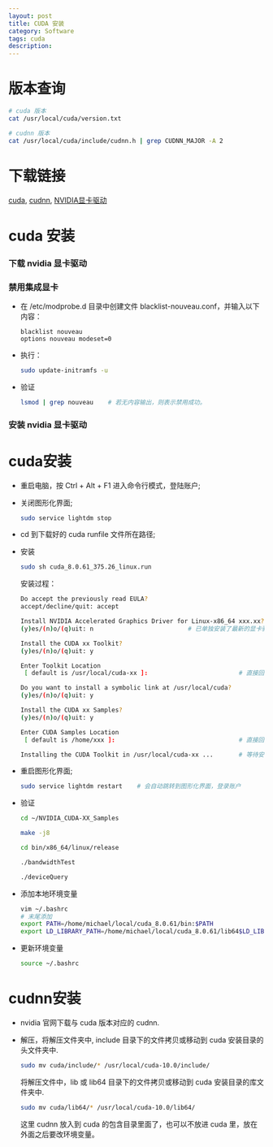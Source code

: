```yaml
---
layout: post
title: CUDA 安装
category: Software
tags: cuda
description:
---
```


# 版本查询

```bash
# cuda 版本
cat /usr/local/cuda/version.txt

# cudnn 版本
cat /usr/local/cuda/include/cudnn.h | grep CUDNN_MAJOR -A 2
```

# 下载链接

[cuda](https://developer.nvidia.com/cuda-zone), [cudnn](https://developer.nvidia.com/cudnn), [NVIDIA显卡驱动](https://www.nvidia.cn/Download/index.aspx?lang=cn)

# cuda 安装

### 下载 nvidia 显卡驱动

### 禁用集成显卡

- 在 /etc/modprobe.d 目录中创建文件 blacklist-nouveau.conf，并输入以下内容：

    ```
    blacklist nouveau
    options nouveau modeset=0
    ```

- 执行：

    ```bash
    sudo update-initramfs -u
    ```

- 验证

    ```bash
    lsmod | grep nouveau    # 若无内容输出，则表示禁用成功。
    ```
### 安装 nvidia 显卡驱动

# cuda安装

- 重启电脑，按 Ctrl + Alt + F1 进入命令行模式，登陆账户;

- 关闭图形化界面;

    ```bash
    sudo service lightdm stop
    ```

- cd 到下载好的 cuda runfile 文件所在路径;

- 安装

    ```bash
    sudo sh cuda_8.0.61_375.26_linux.run
    ```

    安装过程：

    ```bash
    Do accept the previously read EULA?
    accept/decline/quit: accept

    Install NVIDIA Accelerated Graphics Driver for Linux-x86_64 xxx.xx?
    (y)es/(n)o/(q)uit: n                          # 已单独安装了最新的显卡驱动

    Install the CUDA xx Toolkit?
    (y)es/(n)o/(q)uit: y

    Enter Toolkit Location
     [ default is /usr/local/cuda-xx ]:                         # 直接回车
    
    Do you want to install a symbolic link at /usr/local/cuda?
    (y)es/(n)o/(q)uit: y

    Install the CUDA xx Samples?
    (y)es/(n)o/(q)uit: y

    Enter CUDA Samples Location
     [ default is /home/xxx ]:                                  # 直接回车

    Installing the CUDA Toolkit in /usr/local/cuda-xx ...       # 等待安装完成
    ```

- 重启图形化界面;

    ```bash
    sudo service lightdm restart    # 会自动跳转到图形化界面，登录账户
    ```

- 验证

    ```bash
    cd ~/NVIDIA_CUDA-XX_Samples

    make -j8

    cd bin/x86_64/linux/release

    ./bandwidthTest

    ./deviceQuery
    ```

- 添加本地环境变量

    ```bash
    vim ~/.bashrc
    # 末尾添加
    export PATH=/home/michael/local/cuda_8.0.61/bin:$PATH
    export LD_LIBRARY_PATH=/home/michael/local/cuda_8.0.61/lib64$LD_LIBRARY_PATH
    ```

- 更新环境变量

    ```bash
    source ~/.bashrc
    ```

# cudnn安装

- nvidia 官网下载与 cuda 版本对应的 cudnn.

- 解压，将解压文件夹中, include 目录下的文件拷贝或移动到 cuda 安装目录的头文件夹中.

    ```bash
    sudo mv cuda/include/* /usr/local/cuda-10.0/include/
    ```

    将解压文件中，lib 或 lib64 目录下的文件拷贝或移动到 cuda 安装目录的库文件夹中.

    ```bash
    sudo mv cuda/lib64/* /usr/local/cuda-10.0/lib64/
    ```

    这里 cudnn 放入到 cuda 的包含目录里面了，也可以不放进 cuda 里，放在外面之后要改环境变量。
